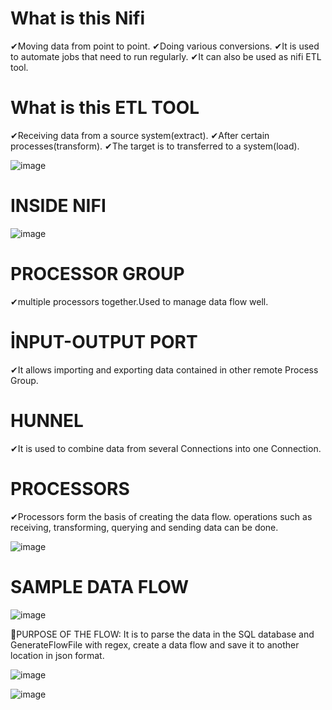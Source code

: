# What is this Nifi

✔Moving data from point to point.
✔Doing various conversions.
✔It is used to automate jobs that need to run regularly.
✔It can also be used as nifi ETL tool.

# What is this ETL TOOL

✔Receiving data from a source system(extract).
✔After certain processes(transform).
✔The target is to transferred to a system(load).

![image](https://user-images.githubusercontent.com/58874305/125286552-c8827580-e2d0-11eb-8217-582e8c9ca6b8.png)

# INSIDE NIFI

![image](https://user-images.githubusercontent.com/58874305/125287538-e69ca580-e2d1-11eb-90d3-318d3545d9f9.png)

# PROCESSOR GROUP
✔multiple processors together.Used to manage data flow well.

# İNPUT-OUTPUT PORT
✔It allows importing and exporting data contained in other remote Process Group.

# HUNNEL
✔It is used to combine data from several Connections into one Connection.

# PROCESSORS

✔Processors form the basis of creating the data flow. operations such as receiving, transforming, querying and sending data can be done.

![image](https://user-images.githubusercontent.com/58874305/125288802-65461280-e2d3-11eb-80f5-5e0544c0d9fa.png)

# SAMPLE DATA FLOW

![image](https://user-images.githubusercontent.com/58874305/125289196-d1287b00-e2d3-11eb-9a3c-8350af2708e9.png)

🔶PURPOSE OF THE FLOW: It is to parse the data in the SQL database and GenerateFlowFile with regex, create a data flow and save it to another location in json format.

![image](https://user-images.githubusercontent.com/58874305/125291912-c3c0c000-e2d6-11eb-82b0-b10f0345e658.png)

![image](https://user-images.githubusercontent.com/58874305/125293748-8fe69a00-e2d8-11eb-9a7d-56f6a5b58d06.png)





